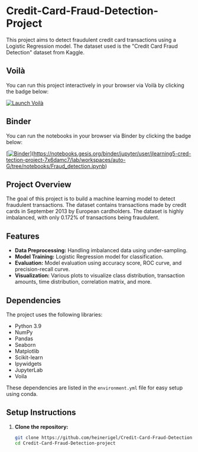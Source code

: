 # Credit-Card-Fraud-Detection-Project

This project aims to detect fraudulent credit card transactions using a Logistic Regression model. The dataset used is the "Credit Card Fraud Detection" dataset from Kaggle.

## Voilà

You can run this project interactively in your browser via Voilà by clicking the badge below:

[![Launch Voilà](https://img.shields.io/badge/launch-Voilà-blue.svg)](https://mybinder.org/v2/gh/JLearning5/Credit-Card-Fraud-Detection-project/HEAD?urlpath=voila/render/notebooks/Fraud_Detection_preview.ipynb)

## Binder

You can run the notebooks in your browser via Binder by clicking the badge below:

[[![Binder](https://notebooks.gesis.org/binder/jupyter/user/jlearning5-cred-tection-project-7x6damc7/lab/workspaces/auto-G/tree/notebooks/Fraud_detection.ipynb)](https://mybinder.org/badge_logo.svg)](https://notebooks.gesis.org/binder/jupyter/user/jlearning5-cred-tection-project-7x6damc7/lab/workspaces/auto-G/tree/notebooks/Fraud_detection.ipynb)

## Project Overview

The goal of this project is to build a machine learning model to detect fraudulent transactions. The dataset contains transactions made by credit cards in September 2013 by European cardholders. The dataset is highly imbalanced, with only 0.172% of transactions being fraudulent.

## Features

- **Data Preprocessing:** Handling imbalanced data using under-sampling.
- **Model Training:** Logistic Regression model for classification.
- **Evaluation:** Model evaluation using accuracy score, ROC curve, and precision-recall curve.
- **Visualization:** Various plots to visualize class distribution, transaction amounts, time distribution, correlation matrix, and more.

## Dependencies

The project uses the following libraries:

- Python 3.9
- NumPy
- Pandas
- Seaborn
- Matplotlib
- Scikit-learn
- Ipywidgets
- JupyterLab
- Voila

These dependencies are listed in the `environment.yml` file for easy setup using conda.

## Setup Instructions

1. **Clone the repository:**

   ```bash
   git clone https://github.com/heinerigel/Credit-Card-Fraud-Detection-project.git
   cd Credit-Card-Fraud-Detection-project
